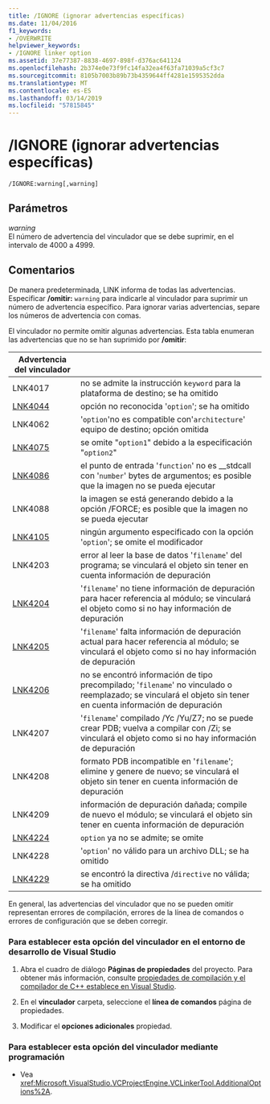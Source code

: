 ```yaml
---
title: /IGNORE (ignorar advertencias específicas)
ms.date: 11/04/2016
f1_keywords:
- /OVERWRITE
helpviewer_keywords:
- /IGNORE linker option
ms.assetid: 37e77387-8838-4697-898f-d376ac641124
ms.openlocfilehash: 2b374e0e73f9fc14fa32ea4f63fa71039a5cf3c7
ms.sourcegitcommit: 8105b7003b89b73b4359644ff4281e1595352dda
ms.translationtype: MT
ms.contentlocale: es-ES
ms.lasthandoff: 03/14/2019
ms.locfileid: "57815845"
---
```

# <a name="ignore-ignore-specific-warnings"></a>/IGNORE (ignorar advertencias específicas)

```
/IGNORE:warning[,warning]
```

## <a name="parameters"></a>Parámetros

*warning*<br/>
El número de advertencia del vinculador que se debe suprimir, en el intervalo de 4000 a 4999.

## <a name="remarks"></a>Comentarios

De manera predeterminada, LINK informa de todas las advertencias. Especificar **/omitir:** `warning` para indicarle al vinculador para suprimir un número de advertencia específico. Para ignorar varias advertencias, separe los números de advertencia con comas.

El vinculador no permite omitir algunas advertencias. Esta tabla enumeran las advertencias que no se han suprimido por **/omitir**:

|Advertencia del vinculador||
|--------------------|-|
|LNK4017|no se admite la instrucción `keyword` para la plataforma de destino; se ha omitido|
|[LNK4044](../../error-messages/tool-errors/linker-tools-warning-lnk4044.md)|opción no reconocida '`option`'; se ha omitido|
|LNK4062|'`option`'no es compatible con'`architecture`' equipo de destino; opción omitida|
|[LNK4075](../../error-messages/tool-errors/linker-tools-warning-lnk4075.md)|se omite "`option1`" debido a la especificación "`option2`"|
|[LNK4086](../../error-messages/tool-errors/linker-tools-warning-lnk4086.md)|el punto de entrada '`function`' no es __stdcall con '`number`' bytes de argumentos; es posible que la imagen no se pueda ejecutar|
|LNK4088|la imagen se está generando debido a la opción /FORCE; es posible que la imagen no se pueda ejecutar|
|[LNK4105](../../error-messages/tool-errors/linker-tools-warning-lnk4105.md)|ningún argumento especificado con la opción '`option`'; se omite el modificador|
|LNK4203|error al leer la base de datos '`filename`' del programa; se vinculará el objeto sin tener en cuenta información de depuración|
|[LNK4204](../../error-messages/tool-errors/linker-tools-warning-lnk4204.md)|'`filename`' no tiene información de depuración para hacer referencia al módulo; se vinculará el objeto como si no hay información de depuración|
|[LNK4205](../../error-messages/tool-errors/linker-tools-warning-lnk4205.md)|'`filename`' falta información de depuración actual para hacer referencia al módulo; se vinculará el objeto como si no hay información de depuración|
|[LNK4206](../../error-messages/tool-errors/linker-tools-warning-lnk4206.md)|no se encontró información de tipo precompilado; '`filename`' no vinculado o reemplazado; se vinculará el objeto sin tener en cuenta información de depuración|
|LNK4207|'`filename`' compilado /Yc /Yu/Z7; no se puede crear PDB; vuelva a compilar con /Zi; se vinculará el objeto como si no hay información de depuración|
|LNK4208|formato PDB incompatible en '`filename`'; elimine y genere de nuevo; se vinculará el objeto sin tener en cuenta información de depuración|
|LNK4209|información de depuración dañada; compile de nuevo el módulo; se vinculará el objeto sin tener en cuenta información de depuración|
|[LNK4224](../../error-messages/tool-errors/linker-tools-warning-lnk4224.md)|`option` ya no se admite; se omite|
|LNK4228|'`option`' no válido para un archivo DLL; se ha omitido|
|[LNK4229](../../error-messages/tool-errors/linker-tools-warning-lnk4229.md)|se encontró la directiva /`directive` no válida; se ha omitido|

En general, las advertencias del vinculador que no se pueden omitir representan errores de compilación, errores de la línea de comandos o errores de configuración que se deben corregir.

### <a name="to-set-this-linker-option-in-the-visual-studio-development-environment"></a>Para establecer esta opción del vinculador en el entorno de desarrollo de Visual Studio

1. Abra el cuadro de diálogo **Páginas de propiedades** del proyecto. Para obtener más información, consulte [propiedades de compilación y el compilador de C++ establece en Visual Studio](../working-with-project-properties.md).

1. En el **vinculador** carpeta, seleccione el **línea de comandos** página de propiedades.

1. Modificar el **opciones adicionales** propiedad.

### <a name="to-set-this-linker-option-programmatically"></a>Para establecer esta opción del vinculador mediante programación

- Vea <xref:Microsoft.VisualStudio.VCProjectEngine.VCLinkerTool.AdditionalOptions%2A>.